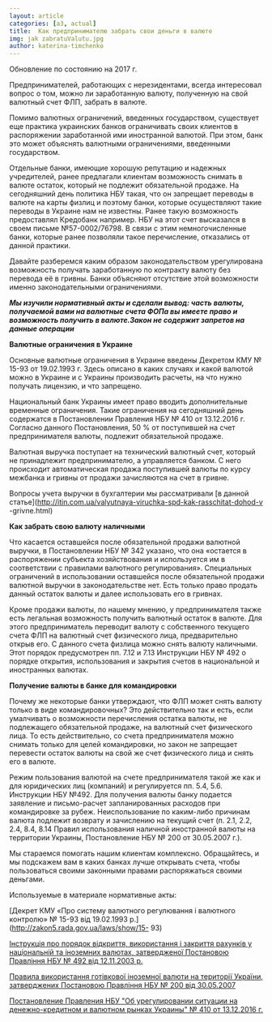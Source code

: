```yaml
---
layout: article
categories: [a3, actual]
title:  Как предпринимателю забрать свои деньги в валюте
img: jak zabratuValutu.jpg
author: katerina-timchenko
---
```


Обновление по состоянию на 2017 г.

Предпринимателей, работающих с нерезидентами, всегда интересовал вопрос о том, можно ли заработанную валюту, полученную на свой 
валютный счет ФЛП, забрать в валюте.

Помимо валютных ограничений, введенных государством, существует еще практика украинских банков ограничивать своих клиентов в 
распоряжении заработанной ими иностранной валютой. При этом, банк это может объяснять валютными ограничениями, введенными 
государством.

Отдельные банки, имеющие хорошую репутацию и надежных учредителей, ранее предлагали клиентам возможность снимать в валюте остаток, 
который не подлежит обязательной продаже. На сегодняшний день политика НБУ такая, что он запрещает переводы в валюте на карты физлиц и поэтому банки, которые осуществляют такие переводы в Украине нам не известны. Ранее такую возможность предоставлял Кредобанк например. НБУ на этот счет высказался в своем письме №57-0002/76798. В связи с этим немногочисленные банки, которые ранее позволяли такое перечисление, отказались от данной практики.

Давайте разберемся каким образом законодательством урегулирована возможность получать заработанную по контракту валюту без перевода её в гривны. Банки объясняют отсутствие этой возможности именно законодательными ограничениями. 

***Мы изучили нормативный акты и сделали вывод: часть валюты, получаемой вами на валютные счета ФОПа вы имеете право и возможность получить в валюте.Закон не содержит запретов на данные операции*** 

**Валютные ограничения в Украине**

Основные валютные ограничения в Украине введены Декретом КМУ № 15-93 от 19.02.1993 г. Здесь описано в каких случаях и какой валютой
можно в Украине и с Украины производить расчеты, на что нужно получать лицензию, и что запрещено. 

Национальный банк Украины имеет право вводить дополнительные временные ограничения. Такие ограничения на сегодняшний день содержатся в 
Постановлении Правления НБУ № 410 от 13.12.2016 г.  Согласно данного Постановления, 50 % от 
поступившей на счет предпринимателя валюты, подлежит обязательной продаже.

Валютная выручка поступает на технический валютный счет, который не принадлежит предпринимателю, а управляется банком. С него 
происходит автоматическая продажа поступившей валюты по курсу межбанка и гривны от продажи зачисляются на счет в гривне. 

Вопросы учета выручки в бухгалтерии мы рассматривали [в данной статье](http://itin.com.ua/valyutnaya-viruchka-spd-kak-rasschitat-dohod-v
-grivne.html)

**Как забрать свою валюту наличными**

Что касается оставшейся после обязательной продажи валютной выручки, в Постановлении НБУ № 342 указано, что она «остается в распоряжении субъекта хозяйствования и используется им в соответствии с правилами валютного регулирования». Специальных ограничений в использовании оставшейся после обязательной продажи валютной выручки в законодательстве нет. Есть только право продать данный остаток валюты и далее использовать его в гривнах.

Кроме продажи валюты, по нашему мнению, у предпринимателя также есть легальная возможность получить валютный остаток в валюте. Для этого предприниматель переводит валюту с собственного текущего счета ФЛП на валютный счет физического лица, предварительно открыв его. 
С данного счета физлица можно снять валюту наличными. Этот порядок предусмотрен пп. 7.12 и 7.13 Инструкции НБУ № 492 о порядке открытия, использования и закрытия счетов в национальной и иностранных валютах.

**Получение валюты в банке для командировки**

Почему же некоторые банки утверждают, что ФЛП может снять валюту только в виде командировочных? Это действительно так и есть, если 
умалчивать о возможности перечисления остатка валюты, не подлежащего обязательной продаже, на валютный счет физического лица. 
То есть действительно, со счета предпринимателя можно снимать только для целей командировки, но закон не запрещает перевести остаток 
валюты на свой же счет физического лица и снять его в валюте.

Режим пользования валютой на счете предпринимателя такой же как и для юридических лиц (компаний) и регулируется пп. 5.4, 5.6. 
Инструкции НБУ №492. Для получения валюты банку подается заявление и письмо-расчет запланированных расходов при командировке за рубеж.
Неиспользование по каким-либо причинам валюта подлежит возврату и зачислению на текущий счет (п. 2.1, 2.2, 2.4, 8.4, 8.14 Правил 
использования наличной иностранной валюты на территории Украины, Постановление НБУ № 200 от 30.05.2007 г.).

Мы стараемся помогать нашим клиентам комплексно. Обращайтесь, и мы подскажем вам в каких банках лучше открывать счета, чтобы 
пользоваться своими законными правами распоряжаться своими деньгами. 

Используемые в материале нормативные акты:

[Декрет КМУ «Про систему валютного регулювання і валютного контролю» № 15-93 від 19.02.1993 р.](http://zakon5.rada.gov.ua/laws/show/15-
93)

[Інструкція про порядок відкриття, використання і закриття рахунків у національній та іноземних валютах, затвердженої Постановою 
Правління НБУ № 492 від 12.11.2003 р.](http://zakon3.rada.gov.ua/laws/show/z1172-03/print1443792534786051)

[Правила використання готівкової іноземної валюти на території України, затверджених Постановою Правління НБУ № 200 від 30.05.2007](http://zakon0.rada.gov.ua/laws/show/z0656-07)

[Постановление Правления НБУ "Об урегулировании ситуации на денежно-кредитном и валютном рынках Украины"  № 410 от 13.12.2016 г.](http://zakon2.rada.gov.ua/laws/show/v0410500-16)
